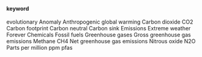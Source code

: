 #### keyword
evolutionary
Anomaly
Anthropogenic global warming
Carbon dioxide
CO2
Carbon footprint
Carbon neutral
Carbon sink
Emissions
Extreme weather
Forever Chemicals
Fossil fuels
Greenhouse gases
Gross greenhouse gas emissions
Methane
CH4
Net greenhouse gas emissions
Nitrous oxide
N2O
Parts per million
ppm
pfas
